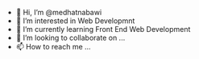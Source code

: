 - 👋 Hi, I’m @medhatnabawi
- 👀 I’m interested in Web Developmnt
- 🌱 I’m currently learning Front End Web Development
- 💞️ I’m looking to collaborate on ...
- 📫 How to reach me ...

<!---
medhatnabawi/medhatnabawi is a ✨ special ✨ repository because its `README.md` (this file) appears on your GitHub profile.
You can click the Preview link to take a look at your changes.
--->
